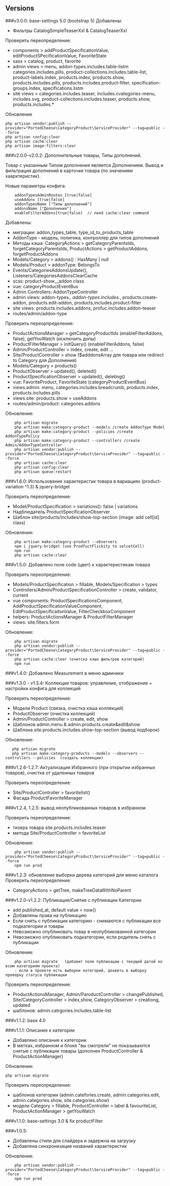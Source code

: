 ## Versions

###v3.0.0: base-settings 5.0 (bootstrap 5)
Добавлены:

- Фильтры CatalogSimpleTeaserXxl & CatalogTeaserXxl 

Проверить переопределение:
- components > addProductSpecificationValue, editProductSPecificationValue, FavoriteState
- sass > catalog, product, favorite
- admin views > menu, addon-types.includes.table-listm categories.includes.pills, product-collections.includes.table-list, product-labels.index, products.index, products.show, products.includes.pills, products.includes.product-filter, specification-groups.index, specifications.listm
- site views > categories.includes.teaser, includes.cvategories-menu, includes.svg, product-collections.includes.teaser, products.show, products.includes.*

Обновление


    php artisan vendor:publish --provider="PortedCheese\CategoryProduct\ServiceProvider" --tag=public --force
    php artisan config:clear
    php artisan cache:clear
    php artisan image-filters:clear

###v2.0.0-v2.0.2: Дополнительные товары, Типы дополнений. 

Товар с указанным Типом дополнения является Дополнением.
Вывод и фильтрация дополнений  в карточке товара (по значениям хаарктеристик).

Новые параметры конфига:

        addonTypesAdminRoutes [true|false]
        useAddons [true|false]
        addonTypesName ["Типы дополнений"]
        addonsName ["Дополнения"]
        enableFilterAddons[true|false]  // need cache:clear command

Добавлены:
- миграции: addon_types_table, type_id_to_products_table
- AddonType - модель, политика, контроллер для типов дополнений
- Методы кэша: CategoryActions > getCategoryParentsIds, forgetCategoryParentsIds, ProductActions > getProductAddons, forgetProductAddons
- Models/Category > addons() : HasMany | null
- Models/Product > addonType: BelongsTo
- Events/CategoriesAddonsUpdate(), Listeners/CategoriesAddonsClearCache
- scss: product-show__addon class
- vue: categoryProductEventBus
- Admin Controllers: AddonTypeController
- admin views: addon-types.*, addon-types.includes.*, products.create-addon, products.edit-addon, products,includes.product-filter
- site views: products.includes.addons, profuc.includes.addon-teaser
- routes/admin/addon-type

Проверить переорпределение:

- ProductActionsManager > getCategoryProductIds (enableFilterAddons, false), getYouWatch (исключить допы)
- ProductFilterManager > initQuery() (enableFilterAddons, false)
- Admin/ProductController > index, create, edit ...
- Site/ProductController > show ($adddonsArray для товара или redirect to Category для Дополнения)
- Models/Category > products()
- ProductObserver > updated(), deleted()
- ProductSpecificationObserver > updated(), deleting()
- vue: FavoriteProduct, FavoriteState (categoryProductEventBus)
- views.admin: menu, categories.includes.breadcrumb, products.index, products.includes.pills
- views.site: products.show > useAddons
- routes/admin/product: categories.addons


Обновление:


        php artisan migrate
        php artisan make:category-product --models /create AddonType Model 
        php artisan make:category-product --policies /create AddonTypePolicy 
        php artisan make:category-product --controllers /create Admin/AddonTypeController
        php artisan vendor:publish --provider="PortedCheese\CategoryProduct\ServiceProvider" --tag=public --force
        php artisan cache:clear
        php artisan config:clear
        php artisan queue:restart

         
###v1.6.0: Использование характеристик товара в вариациях (product-variation ^1.3) & jquery-bridget

Проверить переопределение:

- Model/ProductSpecification > variations(): false | variations
- Надблюдатель ProductSpecificationObserver
- Шаблон site/products/includes/show-top-section (image: add cell[id] class)
        
Обновление:

        php artisan make:category-product --observers
        npm i jquery-bridget (use ProdfuctFlickity to selcetCell)
        npm run
        php artisan cache:clear
###v1.5.0: Добавлено поле code (цвет) к характеристикам товара

Проверить переопределение:
- Models/ProductSpecification > fillable, Models/Specification  > types
- Controllers/Admin/ProductSpecificationController > create, validator, current
- vue components: ProductSpecificationsComponent, AddProductSpecificationValueComponent, EditProductSpecificaitonValue, FilterCheckboxComponent
- helpers: ProductActionsManager & ProductFilterManager
- views: site.filters.form
        
Обновление:

        php artisan migrate
        php artisan vendor:publish --provider="PortedCheese\CategoryProduct\ServiceProvider" --tag=public --force
        php artisan cache:clear (очитска кэша фильтров категорий)
        npm run
###v1.4.0: Добавлено Measurement в  меню админики

###v1.3.0 - v1.3.4: Коллекции товаров: управление, отображение + настройки конфига для коллекций
    
Проверить переопределение:
- Модели Product (связка, очистка кэша коллекций)
- ProductObserver (очистка коллекций)
- Admin/ProductController > create, edit, show
- Шаблонов admin.menu & admin.products.create&edit&show
- Шаблона site.products.includes.show-top-section (вывод подборок)
   
Обновление:

       php artisan migrate
       php artisan make:category-products --models --observers --controllers --policies  (создать коллекции)

###v1.2.6-1.2.7: Актуализация Избранного (при открытии избранных товаров), очистка от удаленных товаров
    
Проверить переопределение:
- Site/ProductController > favoritelist()
- Фасада ProductFavoriteManager

###v1.2.4, 1.2.5: вывод неопубликованных товаров в избранном 
   
Проверить переопределение:
- тизера товара site.products.includes.teaser
- метода Site/ProductController > favoriteList
    
Обновление:

        php artisan vendor:publish --provider="PortedCheese\CategoryProduct\ServiceProvider" --tag=public --force
        npm run prod

###v1.2.3: обновление выборки дерева категорий для меню каталога
Проверить переопределение:
- CategoryActions > getTree, makeTreeDataWithNoParent 

###v1.2.0-v1.2.2: Публикация/Снятие с публикации Категории
- add published_at, default value = now()
- Добавлены права на публикацию
- Если снять с публикации категорию - снимаются с публикации все подкатегории и товары
- Невозможно опубликовать товар в неопубликованной категории
- Невозможно опубликовать подкатегории, если родитель снять с публикации
    
Обновление:

        php artisan migrate   (добавит поле публикации с текущей датой ко всем категориям проекта)
        - если в проекте есть выборки категорий, доавить в выборку проверку статуса публикации

Проверить переопределение:
- ProductActionsManager, Admin/ParoductController > changePublished, Site/CategoryController > index,show, CategoryObserver > creationg, updated
- шаблонов: admin.catrgories.includes.table-list

###v1.1.2:  base 4.0

###v1.1.1: Описание к категории

- Добавлено описание к категории
- В метках, избранном и блоке "вы смотрели" не показываются снятые с публикации товары (дополнен ProductController & ProductActionManager)

Обновление:

    php artisan migrate

Проверить переопределение:
- шаблонов категории (admin.catefories.create, admin.categories.edit, admin.categories.show, site.categories.show) 
- модели Category > fillable, ProductController > label & favouriteList,  ProductActionManager > getYouWatch

###v1.1.0: base-settings 3.0 & fix productFilter

###v1.0.5:

- Добавлены стили для слайдера и задержна на загрузку
- Добавлена синхронизация названий характеристик

Обновление:

        php artisan vendor:publish --provider="PortedCheese\CategoryProduct\ServiceProvider" --tag=public --force
        npm run prod